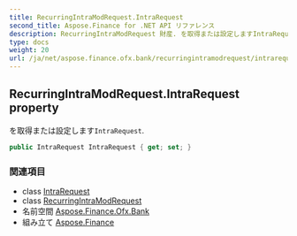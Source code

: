 ```yaml
---
title: RecurringIntraModRequest.IntraRequest
second_title: Aspose.Finance for .NET API リファレンス
description: RecurringIntraModRequest 財産. を取得または設定しますIntraRequest.
type: docs
weight: 20
url: /ja/net/aspose.finance.ofx.bank/recurringintramodrequest/intrarequest/
---
```

## RecurringIntraModRequest.IntraRequest property

を取得または設定します`IntraRequest`.

```csharp
public IntraRequest IntraRequest { get; set; }
```

### 関連項目

* class [IntraRequest](../../intrarequest/)
* class [RecurringIntraModRequest](../)
* 名前空間 [Aspose.Finance.Ofx.Bank](../../recurringintramodrequest/)
* 組み立て [Aspose.Finance](../../../)


